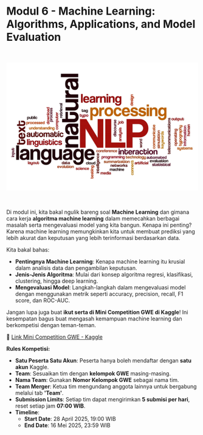 # Modul 6 - Machine Learning: Algorithms, Applications, and Model Evaluation

<br>

![alt text](asset/image.jpg)

<br>

Di modul ini, kita bakal ngulik bareng soal **Machine Learning** dan gimana cara kerja **algoritma machine learning** dalam memecahkan berbagai masalah serta mengevaluasi model yang kita bangun. Kenapa ini penting? Karena machine learning memungkinkan kita untuk membuat prediksi yang lebih akurat dan keputusan yang lebih terinformasi berdasarkan data.

Kita bakal bahas:
- **Pentingnya Machine Learning**: Kenapa machine learning itu krusial dalam analisis data dan pengambilan keputusan.
- **Jenis-Jenis Algoritma**: Mulai dari konsep algoritma regresi, klasifikasi, clustering, hingga deep learning.
- **Mengevaluasi Model**: Langkah-langkah dalam mengevaluasi model dengan menggunakan metrik seperti accuracy, precision, recall, F1 score, dan ROC-AUC.

Jangan lupa juga buat **ikut serta di Mini Competition GWE di Kaggle**! Ini kesempatan bagus buat mengasah kemampuan machine learning dan berkompetisi dengan teman-teman.

🔗 [Link Mini Competition GWE - Kaggle](https://www.kaggle.com/t/a45fd7d2e7734f7487b3f28b03e4dcfa)

**Rules Kompetisi:**
- **Satu Peserta Satu Akun**: Peserta hanya boleh mendaftar dengan **satu akun** Kaggle.
- **Team**: Sesuaikan tim dengan **kelompok GWE** masing-masing.
- **Nama Team**: Gunakan **Nomor Kelompok GWE** sebagai nama tim.
- **Team Merger**: Ketua tim mengundang anggota lainnya untuk bergabung melalui tab **'Team'**.
- **Submission Limits**: Setiap tim dapat mengirimkan **5 submisi per hari**, reset setiap jam **07:00 WIB**.
- **Timeline**:
  - **Start Date**: 28 April 2025, 19:00 WIB
  - **End Date**: 16 Mei 2025, 23:59 WIB